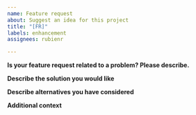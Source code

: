 ```yaml
---
name: Feature request
about: Suggest an idea for this project
title: "[FR]"
labels: enhancement
assignees: rubienr

---
```


<!--
Remove sections that do not apply. 
Don't feel too restricted by this template but stick to it as much you can.
-->

**Is your feature request related to a problem? Please describe.**

<!-- 
A clear and concise description of what the problem is. 

Example:
I am always frustrated when ... 
-->

**Describe the solution you would like**

<!--
A clear and concise description of what you want to happen.
-->

**Describe alternatives you have considered**

<!--
A clear and concise description of any alternative solutions or features you have considered.
-->

**Additional context**

<!--
Add any other context or screenshots about the feature request here.
-->
